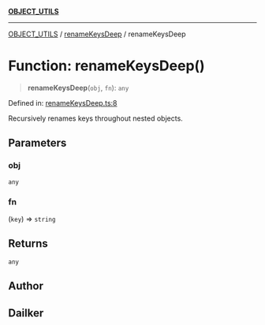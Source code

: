 [**OBJECT_UTILS**](../../README.md)

***

[OBJECT_UTILS](../../README.md) / [renameKeysDeep](../README.md) / renameKeysDeep

# Function: renameKeysDeep()

> **renameKeysDeep**(`obj`, `fn`): `any`

Defined in: [renameKeysDeep.ts:8](https://github.com/dailker/everyutil/blob/2c6c8c707de5d4a5d228d272d2d21855929838e2/src/object/renameKeysDeep.ts#L8)

Recursively renames keys throughout nested objects.

## Parameters

### obj

`any`

### fn

(`key`) => `string`

## Returns

`any`

## Author

## Dailker
